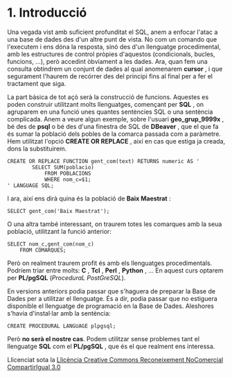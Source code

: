 # 1. Introducció

Una vegada vist amb suficient profunditat el SQL, anem a enfocar l'atac a una
base de dades des d'un altre punt de vista. No com un comando que l'executem i
ens dóna la resposta, sinó des d'un llenguatge procedimental, amb les
estructures de control pròpies d'aquestos (condicionals, bucles, funcions,
...), però accedint òbviament a les dades. Ara, quan fem una consulta
obtindrem un conjunt de dades al qual anomenarem **cursor** , i que segurament
l'haurem de recórrer des del principi fins al final per a fer el tractament
que siga.

La part bàsica de tot açò serà la construcció de funcions. Aquestes es poden
construir utilitzant molts llenguatges, començant per **SQL** , on agruparem
en una funció unes quantes sentències SQL o una sentència complicada. Anem a
veure algun exemple, sobre l'usuari **geo_grup_9999x** , bé des de **psql** o
bé des d'una finestra de SQL de **DBeaver** , que el que fa és sumar la
població dels pobles de la comarca passada com a paràmetre. Hem utilitzat
l'opció **CREATE OR REPLACE** , així en cas que estiga ja creada, dons la
substituirem.

    
    
    CREATE OR REPLACE FUNCTION gent_com(text) RETURNS numeric AS '
            SELECT SUM(poblacio)
                FROM POBLACIONS
                WHERE nom_c=$1;
    ' LANGUAGE SQL;

I ara, així ens dirà quina és la població de **Baix Maestrat** :

    
    
    SELECT gent_com('Baix Maestrat');

O una altra també interessant, on traurem totes les comarques amb la seua
població, utilitzant la funció anterior:

    
    
    SELECT nom_c,gent_com(nom_c)
        FROM COMARQUES;

Però on realment traurem profit és amb els llenguatges procedimentals. Podríem
triar entre molts: **C** , **Tcl** , **Perl** , **Python** , ... En aquest
curs optarem per **PL/pgSQL** (_ProceduraL PostGreSQL_).

En versions anteriors podia passar que s'haguera de preparar la Base de Dades
per a utilitzar el llenguatge. És a dir, podia passar que no estiguera
disponible el llenguatge de programació en la Base de Dades. Aleshores s'havia
d'instal·lar amb la sentència:

    
    
    CREATE PROCEDURAL LANGUAGE plpgsql;

Però **no serà el nostre cas**. Podem utilitzar sense problemes tant el
llenguatge **SQL** com el **PL/pgSQL** , que és el que realment ens interessa.



Llicenciat sota la  [Llicència Creative Commons Reconeixement NoComercial
CompartirIgual 3.0](http://creativecommons.org/licenses/by-nc-sa/3.0/)

